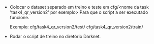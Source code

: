 - Colocar o dataset separado em treino e teste em cfg/<nome da task 'task4_qr_version2' por exemplo>
  Para que o script a ser executado funcione.

  Exemplo: cfg/task4_qr_version2/test/<dataset aqui>
         cfg/task4_qr_version2/train/<dataset aqui>

- Rodar o script de treino no diretório Darknet.
